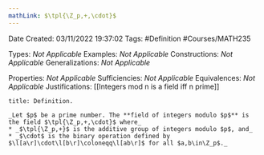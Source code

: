 ```yaml
---
mathLink: $\tpl{\Z_p,+,\cdot}$
---
```


<div class="topSpace"></div>

Date Created: 03/11/2022 19:37:02
Tags: #Definition #Courses/MATH235

Types: _Not Applicable_
Examples: _Not Applicable_
Constructions: _Not Applicable_
Generalizations: _Not Applicable_

Properties: _Not Applicable_
Sufficiencies: _Not Applicable_
Equivalences: _Not Applicable_
Justifications: [[Integers mod n is a field iff n prime]]

``` ad-Definition
title: Definition.

_Let $p$ be a prime number. The **field of integers modulo $p$** is the field $\tpl{\Z_p,+,\cdot}$ where_
* _$\tpl{\Z_p,+}$ is the additive group of integers modulo $p$, and_
* _$\cdot$ is the binary operation defined by $\l[a\r]\cdot\l[b\r]\coloneqq\l[ab\r]$ for all $a,b\in\Z_p$._

```
